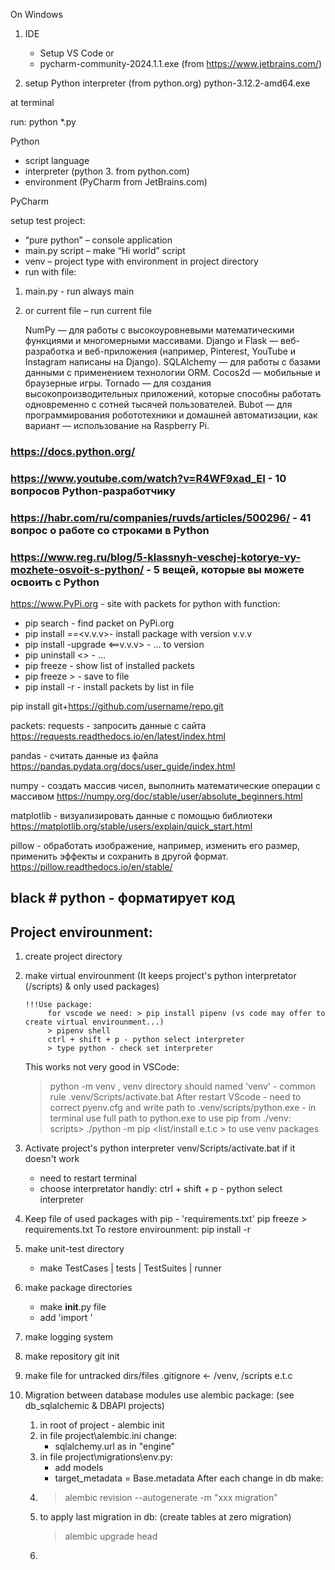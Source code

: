 On Windows 

1) IDE
   - Setup VS Code
   or 
   - pycharm-community-2024.1.1.exe (from https://www.jetbrains.com/)

2) setup Python interpreter (from python.org)
python-3.12.2-amd64.exe


at terminal

run: python *.py

Python 
*	script language
*	interpreter (python 3. from python.com)
*	environment (PyCharm from JetBrains.com)

PyCharm

setup test project:
*	“pure python” – console application
*	main.py script – make “Hi world” script
*	venv – project type with environment in project directory
*	run with file:  
1.	main.py  - run always main
2.	or current file – run current file

    NumPy — для работы с высокоуровневыми математическими функциями и многомерными массивами. 
    Django и Flask — веб-разработка и веб-приложения (например, Pinterest, YouTube и Instagram написаны на Django).
    SQLAlchemy — для работы с базами данными с применением технологии ORM.
    Cocos2d — мобильные и браузерные игры.
    Tornado — для создания высокопроизводительных приложений, которые способны работать одновременно с сотней тысячей пользователей. 
    Bubot — для программирования робототехники и домашней автоматизации, как вариант — использование на Raspberry Pi.


### https://docs.python.org/
### https://www.youtube.com/watch?v=R4WF9xad_EI - 10 вопросов Python-разработчику
### https://habr.com/ru/companies/ruvds/articles/500296/ - 41 вопрос о работе со строками в Python
### https://www.reg.ru/blog/5-klassnyh-veschej-kotorye-vy-mozhete-osvoit-s-python/ - 5 вещей, которые вы можете освоить с Python


https://www.PyPi.org - site with packets for python with <pip> function:
- pip search <key> - find packet on PyPi.org
- pip install <package>==<v.v.v>- install package with version v.v.v
- pip install -upgrade <package><==v.v.v> - ... to version
- pip uninstall <>  - ...
- pip freeze - show list of installed packets
- pip freeze > <filename> - save to file
- pip install -r <filename> - install packets by list in file

pip install git+https://github.com/username/repo.git

packets:
requests - запросить данные с сайта
https://requests.readthedocs.io/en/latest/index.html

pandas - считать данные из файла
https://pandas.pydata.org/docs/user_guide/index.html

numpy - создать массив чисел, выполнить математические операции с массивом
https://numpy.org/doc/stable/user/absolute_beginners.html

matplotlib - визуализировать данные с помощью библиотеки
https://matplotlib.org/stable/users/explain/quick_start.html

pillow - обработать изображение, например, изменить его размер, применить эффекты и сохранить в другой формат.
https://pillow.readthedocs.io/en/stable/

## black # python  - форматирует код



## Project envirounment:
1. create project directory
   
2. make virtual envirounment (It keeps project's python interpretator (/scripts) & only used packages)
       
       !!!Use package:
            for vscode we need: > pip install pipenv (vs code may offer to create virtual envirounment...)
            > pipenv shell
            ctrl + shift + p - python select interpreter
            > type python - check set interpreter

      
      This works not very good in VSCode:
      > python -m venv <venv directory>, venv directory should named 'venv' - common rule
      .venv/Scripts/activate.bat
      After restart VScode
       - need to correct pyenv.cfg and write path to .venv/scripts/python.exe
       - in terminal use full path to python.exe to use pip from ./venv:
            scripts> ./python -m pip <list/install e.t.c > to use venv packages


1. Activate project's python interpreter
   venv/Scripts/activate.bat
   if it doesn't work
      - need to restart terminal
      - choose interpretator handly:
   ctrl + shift + p - python select interpreter
   
2. Keep file of used packages with pip - 'requirements.txt'
   pip freeze > requirements.txt
   To restore envirounment: pip install -r <filename>

3. make unit-test directory
      - make TestCases | tests | TestSuites | runner

4. make package directories
      - make __init__.py file
      - add 'import <package dir name>'

5. make logging system
   
6. make repository
   git init
   
7.  make file for untracked dirs/files
   .gitignore <- /venv, /scripts e.t.c

8.  Migration between database modules
    use alembic package: (see db_sqlalchemic & DBAPI projects)
     1. in root of project - alembic init <folder of migrations>
     2. in file project\alembic.ini change:
         - sqlalchemy.url as in "engine"
     3. in file project\migrations\env.py:
         - add models 
         - target_metadata = Base.metadata
      After each change in db make: 
     4. > alembic revision --autogenerate -m "xxx migration"
     5. to apply last migration in db: (create tables at zero migration)
         > alembic upgrade head
     6. 
    
    

    
    